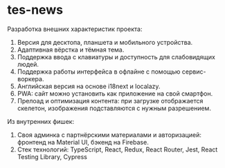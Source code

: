 # tes-news

Разработка внешних характеристик проекта:
1. Версия для десктопа, планшета и мобильного устройства.
2. Адаптивная вёрстка и тёмная тема.
3. Поддержка ввода с клавиатуры и доступность для слабовидящих людей.
4. Поддержка работы интерфейса в офлайне с помощью сервис-воркера.
5. Английская версия на основе i18next и localazy.
6. PWA: сайт можно установить как приложение на свой смартфон.
7. Прелоад и оптимизация контента: при загрузке отображается скелетон, изображения подставляются с нужным разрешением.

Из внутренних фишек:
1. Своя админка с партнёрскими материалами и авторизацией: фронтенд на Material UI, бэкенд на Firebase.
2. Стек технологий: TypeScript, React, Redux, React Router, Jest, React Testing Library, Cypress
